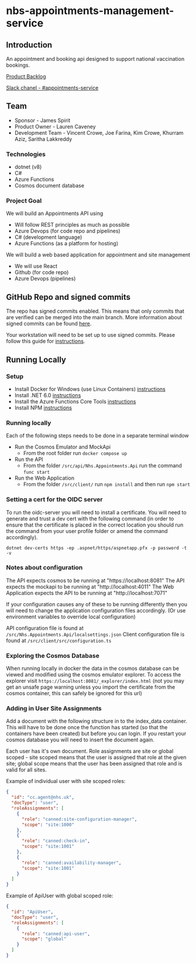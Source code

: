 # nbs-appointments-management-service

## Introduction

An appointment and booking api designed to support national vaccination bookings.

[Product Backlog](https://nhsd-jira.digital.nhs.uk/secure/RapidBoard.jspa?rapidView=7622&projectKey=APPT&view=planning.nodetail&selectedIssue=APPT-26&issueLimit=100#)

[Slack chanel - #appointments-service](https://nhsdigitalcorporate.enterprise.slack.com/archives/C062RBW4NF4)

## Team

- Sponsor - James Spirit
- Product Owner - Lauren Caveney
- Development Team - Vincent Crowe, Joe Farina, Kim Crowe, Khurram Aziz, Saritha Lakkreddy

### Technologies

- dotnet (v8)
- C#
- Azure Functions
- Cosmos document database

### Project Goal

We will build an Appointments API using

- Will follow REST principles as much as possible
- Azure Devops (for code repo and pipelines)
- C# (development language)
- Azure Functions (as a platform for hosting)

We will build a web based application for appointment and site management

- We will use React
- Github (for code repo)
- Azure Devops (pipelines)

## GitHub Repo and signed commits

The repo has signed commits enabled. This means that only commits that are verified can be merged into the main branch. More information about signed commits can be found  [here](https://docs.github.com/en/authentication/managing-commit-signature-verification/about-commit-signature-verification).

Your workstation will need to be set up to use signed commits. Please follow this guide for [instructions](https://github.com/NHSDigital/software-engineering-quality-framework/blob/main/practices/guides/commit-signing.md).

## Running Locally

### Setup

- Install Docker for Windows (use Linux
  Containers) [instructions](https://docs.docker.com/desktop/install/windows-install/)
- Install .NET 6.0 [instructions](https://learn.microsoft.com/en-us/dotnet/core/install/windows?tabs=net60)
- Install the Azure Functions Core
  Tools [instructions](https://learn.microsoft.com/en-us/azure/azure-functions/functions-run-local?tabs=windows%2Cisolated-process%2Cnode-v4%2Cpython-v2%2Chttp-trigger%2Ccontainer-apps&pivots=programming-language-csharp)
- Install NPM [instructions](https://docs.npmjs.com/downloading-and-installing-node-js-and-npm)

### Running locally

Each of the following steps needs to be done in a separate terminal window

- Run the Cosmos Emulator and MockApi
  - From the root folder run `docker compose up`
- Run the API
  - From the folder `/src/api/Nhs.Appointments.Api` run the command `func start`
- Run the Web Application
  - From the folder `/src/client/` run `npm install` and then run `npm start`

### Setting a cert for the OIDC server

To run the oidc-server you will need to install a certificate. You will need to generate
and trust a dev cert with the following command (in order to ensure that the certificate
is placed in the correct location you should run the command from your user profile folder
or amend the command accordingly).

`dotnet dev-certs https -ep .aspnet/https/aspnetapp.pfx -p password -t -v`

### Notes about configuration

The API expects cosmos to be running at "https://localhost:8081"
The API expects the mockapi to be running at "http://localhost:4011"
The Web Application expects the API to be running at "http://localhost:7071"

If your configuration causes any of these to be running differently then you will need to change the application
configuration files accordingly. (Or use environment variables to override local configuration)

API configuration file is found at `/src/Nhs.Appointments.Api/localsettings.json`
Client configuration file is found at `/src/client/src/configuration.ts`

### Exploring the Cosmos Database

When running locally in docker the data in the cosmos database can be viewed and modified using the cosmos emulator
explorer. To access the explorer visit `https://localhost:8081/_explorer/index.html` (not you may get an unsafe page
warning unless you import the certificate from the cosmos container, this can safely be ignored for this url)

### Adding in User Site Assignments

Add a document with the following structure in to the index_data container. This will have to be done once the function
has started (so that the containers have been created) but before you can login. If you restart your cosmos database you
will need to insert the document again.

Each user has it's own document. Role assignments are site or global scoped - site scoped means that the user is assigned that role at the given site; global scope means that the user has been assigned that role and is valid for all sites.

Example of individual user with site scoped roles:
```json
{
  "id": "cc.agent@nhs.uk",
  "docType": "user",
  "roleAssignments": [
    {
      "role": "canned:site-configuration-manager",
      "scope": "site:1000"
    },
    {
      "role": "canned:check-in",
      "scope": "site:1001"
    },
    {
      "role": "canned:availability-manager",
      "scope": "site:1001"
    }
  ]
}
```

Example of ApiUser with global scoped role:
```json
{
  "id": "ApiUser",
  "docType": "user",
  "roleAssignments": [
    {
      "role": "canned:api-user",
      "scope": "global"
    }
  ]
}
```